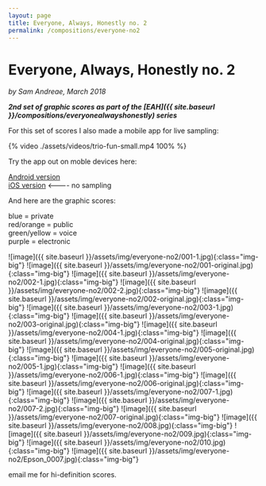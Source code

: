 ```yaml
---
layout: page
title: Everyone, Always, Honestly no. 2
permalink: /compositions/everyone-no2
---
```


# Everyone, Always, Honestly no. 2
*by Sam Andreae, March 2018*   

***2nd set of graphic scores as part of the [EAH]({{ site.baseurl }}/compositions/everyonealwayshonestly) series***

For this set of scores I also made a mobile app for live sampling:

{% video ./assets/videos/trio-fun-small.mp4 100% %}

Try the app out on moble devices here:  

[Android version](https://sandreae.github.io/triofun-android/index.html)  
[iOS version](https://sandreae.github.io/triofun-ios/index.html) <---- no sampling  

And here are the graphic scores:

blue = private  
red/orange = public  
green/yellow = voice  
purple = electronic  

![image]({{ site.baseurl }}/assets/img/everyone-no2/001-1.jpg){:class="img-big"}
![image]({{ site.baseurl }}/assets/img/everyone-no2/001-original.jpg){:class="img-big"}
![image]({{ site.baseurl }}/assets/img/everyone-no2/002-1.jpg){:class="img-big"}
![image]({{ site.baseurl }}/assets/img/everyone-no2/002-2.jpg){:class="img-big"}
![image]({{ site.baseurl }}/assets/img/everyone-no2/002-original.jpg){:class="img-big"}
![image]({{ site.baseurl }}/assets/img/everyone-no2/003-1.jpg){:class="img-big"}
![image]({{ site.baseurl }}/assets/img/everyone-no2/003-original.jpg){:class="img-big"}
![image]({{ site.baseurl }}/assets/img/everyone-no2/004-1.jpg){:class="img-big"}
![image]({{ site.baseurl }}/assets/img/everyone-no2/004-original.jpg){:class="img-big"}
![image]({{ site.baseurl }}/assets/img/everyone-no2/005-original.jpg){:class="img-big"}
![image]({{ site.baseurl }}/assets/img/everyone-no2/005-1.jpg){:class="img-big"}
![image]({{ site.baseurl }}/assets/img/everyone-no2/006-1.jpg){:class="img-big"}
![image]({{ site.baseurl }}/assets/img/everyone-no2/006-original.jpg){:class="img-big"}
![image]({{ site.baseurl }}/assets/img/everyone-no2/007-1.jpg){:class="img-big"}
![image]({{ site.baseurl }}/assets/img/everyone-no2/007-2.jpg){:class="img-big"}
![image]({{ site.baseurl }}/assets/img/everyone-no2/007-original.jpg){:class="img-big"}
![image]({{ site.baseurl }}/assets/img/everyone-no2/008.jpg){:class="img-big"}
![image]({{ site.baseurl }}/assets/img/everyone-no2/009.jpg){:class="img-big"}
![image]({{ site.baseurl }}/assets/img/everyone-no2/010.jpg){:class="img-big"}
![image]({{ site.baseurl }}/assets/img/everyone-no2/Epson_0007.jpg){:class="img-big"}

email me for hi-definition scores.